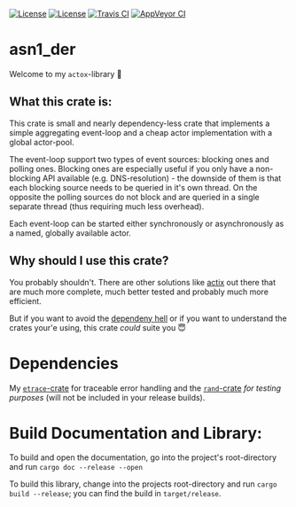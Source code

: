 [![License](https://img.shields.io/badge/License-BSD--2--Clause-blue.svg)](https://opensource.org/licenses/BSD-2-Clause)
[![License](https://img.shields.io/badge/License-MIT-blue.svg)](https://opensource.org/licenses/MIT)
[![Travis CI](https://travis-ci.org/KizzyCode/actox.svg?branch=master)](https://travis-ci.org/KizzyCode/actox)
[![AppVeyor CI](https://ci.appveyor.com/api/projects/status/github/KizzyCode/actox?svg=true)](https://ci.appveyor.com/project/KizzyCode/actox)

# asn1_der
Welcome to my `actox`-library 🎉


## What this crate is:
This crate is small and nearly dependency-less crate that implements a simple aggregating event-loop and a cheap actor
implementation with a global actor-pool.

The event-loop support two types of event sources: blocking ones and polling ones. Blocking ones are especially useful
if you only have a non-blocking API available (e.g. DNS-resolution) - the downside of them is that each blocking source
needs to be queried in it's own thread. On the opposite the polling sources do not block and are queried in a single
separate thread (thus requiring much less overhead).

Each event-loop can be started either synchronously or asynchronously as a named, globally available actor.


## Why should I use this crate?
You probably shouldn't. There are other solutions like [actix](https://crates.io/crates/actix) out there that are much
more complete, much better tested and probably much more efficient.

But if you want to avoid the [dependeny hell](https://en.wikipedia.org/wiki/Dependency_hell) or if you want to
understand the crates your'e using, this crate _could_ suite you 😇


# Dependencies
My [`etrace`-crate](https://crates.io/crates/etrace) for traceable error handling and the
[`rand`-crate](https://crates.io/crates/rand) _for testing purposes_ (will not be included in your release builds).


# Build Documentation and Library:
To build and open the documentation, go into the project's root-directory and run `cargo doc --release --open`

To build this library, change into the projects root-directory and run `cargo build --release`; you can find the build
in `target/release`.